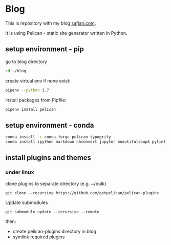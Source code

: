# Blog
This is repository with my blog [safjan.com](http://safjan.com).

It is using Pelican - static site generator written in Python.

## setup environment - pip
go to blog directory
```sh
cd ~/blog
```

create virtual env if none exist:
```sh
pipenv --python 3.7
```

install packages from Pipfile:
```sh
pipenv install pelican
```

## setup environment - conda
```sh
conda install -c conda-forge pelican typogrify
conda install ipython markdown nbconvert jupyter beautifulsoup4 pylint
```


## install plugins and themes
### under linux
clone plugins to separate directory (e.g. ~/bulk)
```
git clone --recursive https://github.com/getpelican/pelican-plugins
```

Update submodules
```
git submodule update --recursive --remote
```

then:

* create pelican-plugins directory in blog
* symlink required plugins


